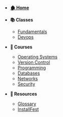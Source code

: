 - **[🏚 Home](/_home.md)**
- **📚 Classes**
    - [Fundamentals](/classes/fundamentals/_home.md)
    - [Devops](/classes/devops/_home.md)
- **📖 Courses**
    - [Operating Systems](/classes/fundamentals/courses/os/_home.md)
    - [Version Control](/classes/fundamentals/courses/version-control/_home.md)
    - [Programming](/classes/fundamentals/courses/programming/_home.md)
    - [Databases](/classes/fundamentals/courses/databases/_home.md)
    - [Networks](/classes/fundamentals/courses/networks/_home.md)
    - [Security](/classes/fundamentals/courses/security/_home.md)

- **🧰 Resources**
    - [Glossary](/resources/glossary.md)
    - [InstallFest](/resources/installFest.md)